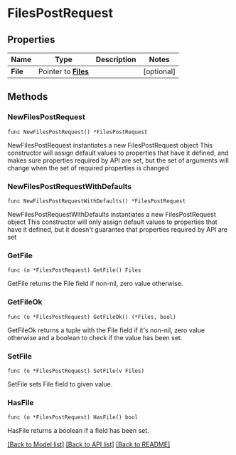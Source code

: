 # FilesPostRequest

## Properties

Name | Type | Description | Notes
------------ | ------------- | ------------- | -------------
**File** | Pointer to [**Files**](Files.md) |  | [optional] 

## Methods

### NewFilesPostRequest

`func NewFilesPostRequest() *FilesPostRequest`

NewFilesPostRequest instantiates a new FilesPostRequest object
This constructor will assign default values to properties that have it defined,
and makes sure properties required by API are set, but the set of arguments
will change when the set of required properties is changed

### NewFilesPostRequestWithDefaults

`func NewFilesPostRequestWithDefaults() *FilesPostRequest`

NewFilesPostRequestWithDefaults instantiates a new FilesPostRequest object
This constructor will only assign default values to properties that have it defined,
but it doesn't guarantee that properties required by API are set

### GetFile

`func (o *FilesPostRequest) GetFile() Files`

GetFile returns the File field if non-nil, zero value otherwise.

### GetFileOk

`func (o *FilesPostRequest) GetFileOk() (*Files, bool)`

GetFileOk returns a tuple with the File field if it's non-nil, zero value otherwise
and a boolean to check if the value has been set.

### SetFile

`func (o *FilesPostRequest) SetFile(v Files)`

SetFile sets File field to given value.

### HasFile

`func (o *FilesPostRequest) HasFile() bool`

HasFile returns a boolean if a field has been set.


[[Back to Model list]](../README.md#documentation-for-models) [[Back to API list]](../README.md#documentation-for-api-endpoints) [[Back to README]](../README.md)



